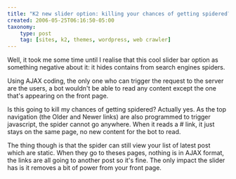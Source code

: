 ```yaml
---
title: "K2 new slider option: killing your chances of getting spidered?"
created: 2006-05-25T06:16:50-05:00
taxonomy:
    type: post
    tag: [sites, k2, themes, wordpress, web crawler]
---
```


Well, it took me some time until I realise that this cool slider bar option as something negative about it: it hides contains from search engines spiders.

Using AJAX coding, the only one who can trigger the request to the server are the users, a bot wouldn't be able to read any content except the one that's appearing on the front page.

Is this going to kill my chances of getting spidered?
Actually yes. As the top navigation (the ­­Older and Newer links) are also programmed to trigger javascript, the spider cannot go anywhere. When it reads a # link, it just stays on the same page, no new content for the bot to read.

The thing though is that the spider can still view your list of latest post which are static. When they go to theses pages, nothing is in AJAX format, the links are all going to another post so it's fine. The only impact the slider has is it removes a bit of power from your front page.
